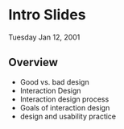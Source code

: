 # Intro Slides

Tuesday Jan 12, 2001
 
## Overview 

 * Good vs. bad design
 * Interaction Design
 * Interaction design process
 * Goals of interaction design
 * design and usability practice

